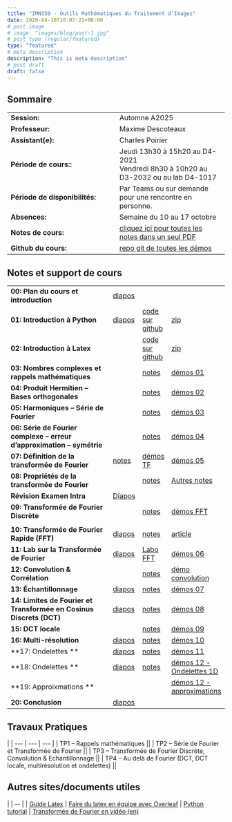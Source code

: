 ```yaml
---
title: "IMN359 - Outils Mathématiques du Traitement d’Images"
date: 2020-04-18T10:07:21+06:00
# post image
# image: "images/blog/post-1.jpg"
# post type (regular/featured)
type: "featured"
# meta description
description: "This is meta description"
# post draft
draft: false
---
```


## Sommaire

| | |
|--|--|
|**Session:** | Automne A2025
| **Professeur:** | Maxime Descoteaux
| **Assistant(e):** | 	Charles Poirier
| **Période de cours::** | Jeudi 13h30 à 15h20 au D4-2021 <br> Vendredi 8h30 à 10h20 au D3-2032 ou au lab D4-1017
| **Période de disponibilités:** | Par Teams ou sur demande pour une rencontre en personne.
| **Absences:** | Semaine du 10 au 17 octobre
| **Notes de cours:** | [cliquez ici pour toutes les notes dans un seul PDF](courses/imn359/cours/IMN359_NotesDeCours.pdf)
| **Github du cours:** | [repo git de toutes les démos](https://github.com/scilus/teaching_imn359)

## Notes et support de cours

<style>
table {
    border-collapse: collapse;
}
table, th, td {
   border: none!important;
}
td:first-child {
  width: 50%;
}
blockquote {
    border-left: solid blue;
    padding-left: 10px;
}
</style>
| | | | |
|-------------|-------------|-------|--------|
| **00: Plan du cours et introduction** | [diapos](courses/imn359/cours/Chapitre1.pdf) |            |   
| **01: Introduction à Python** | [diapos](courses/imn359/cours/Intro_python.pptx)  | [code sur github](https://github.com/scilus/teaching_imn359/tree/main/Intro_python) | [zip](courses/imn359/cours/Intro_python.zip)
| **02: Introduction à Latex** |  | [code sur github](https://github.com/scilus/teaching_imn359/tree/main/Intro_Latex) | [zip](courses/imn359/cours/Intro_Latex.zip)
| **03: Nombres complexes et rappels mathématiques** | | [notes](courses/imn359/cours/Notes_NombresComplexes.pdf) | [démos 01](https://github.com/scilus/teaching_imn359/blob/main/Demo_python/demo01.py)
| **04: Produit Hermitien – Bases orthogonales** | | [notes](courses/imn359/cours/Notes_BaseOrthogonale.pdf) | [démos 02](https://github.com/scilus/teaching_imn359/blob/main/Demo_python/demo02.py)
| **05: Harmoniques – Série de Fourier** | | [notes](courses/imn359/cours/Notes_SerieFourier.pdf) | [démos 03](https://github.com/scilus/teaching_imn359/blob/main/Demo_python/demo03.py)
| **06: Série de Fourier complexe – erreur d’approximation – symétrie** | | [notes](courses/imn359/cours/Notes_SerieFourierComplexe.pdf) | [démos 04](https://github.com/scilus/teaching_imn359/blob/main/Demo_python/demo04.py)
| **07: Définition de la transformée de Fourier** | [notes](courses/imn359/cours/Notes_TFcontinue.pdf) | [démos TF](https://github.com/scilus/teaching_imn359/blob/main/Demo_python/demo_TF.py) | [démos 05](https://github.com/scilus/teaching_imn359/blob/main/Demo_python/demo05.py)
| **08: Propriétés de la transformée de Fourier** | | [notes](courses/imn359/cours/Notes_ProprietesTF.pdf) | [Autres notes](courses/imn359/misc/symmetry.pdf)
| **Révision Examen Intra** | [Diapos](courses/imn359/cours/RevisionIntra.pdf) | |
| **09: Transformée de Fourier Discrète** | | [notes](courses/imn359/cours/Notes_TFD.pdf) | [démos FFT](https://github.com/scilus/teaching_imn359/blob/main/Demo_python/demo05_tfd_fft.py)
| | | |
| **10: Transformée de Fourier Rapide (FFT)** | [diapos](courses/imn359/cours/Fourier.pdf) | [notes](courses/imn359/cours/Notes_FFT.pdf) | [article](courses/imn359/misc/Cooley_Tukey_1965.pdf)
| **11: Lab sur la Transformée de Fourier**	| [diapos](courses/imn359/cours/Labo_FFT.pdf) | [Labo FFT](courses/imn359/demos/Labo_FFT.zip) | [démos 06](https://github.com/scilus/teaching_imn359/blob/main/Demo_python/demo06.py)
| **12: Convolution & Corrélation**	 | | [notes](courses/imn359/cours/Notes_Convolution.pdf) | [démo convolution](https://github.com/scilus/teaching_imn359/blob/main/Demo_python/demoConvolution.py)
| **13: Échantillonnage** | [diapos](courses/imn359/cours/Notes_EchantillonnageDiapo.pdf) | [notes](courses/imn359/cours/Notes_Echantillonnage.pdf) | [démos 07](https://github.com/scilus/teaching_imn359/blob/main/Demo_python/demo07.py)
| **14: Limites de Fourier et Transformée en Cosinus Discrets (DCT)** | [diapos](courses/imn359/cours/Cours-Limites-Fourier2.pdf) | [notes](https://docs.scipy.org/doc/scipy/reference/generated/scipy.fftpack.dct.html) | [démos 08](https://github.com/scilus/teaching_imn359/blob/main/Demo_python/demo08.py)
| **15: DCT locale** | | [notes](courses/imn359/cours/Notes_TCD_TKL.pdf) | [démos 09](https://github.com/scilus/teaching_imn359/blob/main/Demo_python/demo09.py)
| **16: Multi-résolution** | [diapos](courses/imn359/cours/Cours_Multiresolution.pdf) | [notes](courses/imn359/cours/Notes_Multiresolution.pdf) | [démos 10](https://github.com/scilus/teaching_imn359/blob/main/Demo_python/demo10.py)
| **17: Ondelettes ** | [diapos](courses/imn359/cours/Cours_Ondelettes1D.pdf) | [notes](courses/imn359/cours/Notes_Haar1D.pdf) | [démos 11](https://github.com/scilus/teaching_imn359/blob/main/Demo_python/demo11.py)
| **18: Ondelettes ** | [diapos](courses/imn359/cours/Cours_Ondelettes2D.pdf) | [notes](courses/imn359/cours/Notes_Haar2D.pdf) | [démos 12 - Ondelettes 1D](https://github.com/scilus/teaching_imn359/blob/main/Demo_python/demo12_ondelettes1D.py)
| **19: Approixmations ** | | | [démos 12 - approximations](https://github.com/scilus/teaching_imn359/blob/main/Demo_python/demo12_approximations.py)
| **20: Conclusion** | [diapos](courses/imn359/cours/Conclusion.pdf) | |

## Travaux Pratiques
|
| --- | --- | --- |
| TP1 – Rappels mathématiques || 
| TP2 – Série de Fourier et Transformée de Fourier ||
| TP3 – Transformée de Fourier Discrète, Convolution & Echantillonnage  ||
| TP4 – Au delà de Fourier (DCT, DCT locale, multirésolution et ondelettes) ||


## Autres sites/documents utiles

|
| -- |
| [Guide Latex](courses/imn359/misc/latex-guide.pdf)
| [Faire du latex en équipe avec Overleaf](https://www.overleaf.com/)
| [Python tutorial](https://docs.python.org/3/tutorial/)
| [Transformée de Fourier en vidéo (en)](https://www.youtube.com/watch?v=spUNpyF58BY )

